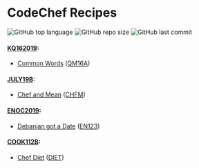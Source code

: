 # CodeChef Recipes


![GitHub top language](https://img.shields.io/github/languages/top/ibLeDy/codechef-recipes?style=for-the-badge)
![GitHub repo size](https://img.shields.io/github/repo-size/ibLeDy/codechef-recipes?style=for-the-badge)
![GitHub last commit](https://img.shields.io/github/last-commit/ibLeDy/codechef-recipes?style=for-the-badge)


#### [KQ162019](https://www.codechef.com/KQ162019):

  - [Common Words](completed/KQ162019/common-words/main.py) ([QM16A](https://www.codechef.com/KQ162019/problems/QM16A))

#### [JULY19B](https://www.codechef.com/JULY19B):

  - [Chef and Mean](completed/JULY19B/chef-and-mean/main.py) ([CHFM](https://www.codechef.com/JULY19B/problems/CHFM))

#### [ENOC2019](https://www.codechef.com/ENOC2019):

  - [Debanjan got a Date](completed/ENOC2019/debanjan-got-a-date/main.py) ([EN123](https://www.codechef.com/ENOC2019/problems/EN123))

#### [COOK112B](https://www.codechef.com/COOK112B):

  - [Chef Diet](python/COOK112B/chef-diet/main.py) ([DIET](https://www.codechef.com/COOK112B/problems/DIET))
